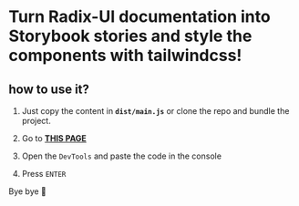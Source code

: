 # Turn Radix-UI documentation into Storybook stories and style the components with tailwindcss!

## how to use it?

1. Just copy the content in **`dist/main.js`** or clone the repo and bundle the project.

2. Go to [**THIS PAGE**](https://www.radix-ui.com/docs/primitives/overview/getting-started)

3. Open the `DevTools` and paste the code in the console

4. Press `ENTER`

Bye bye 👋
